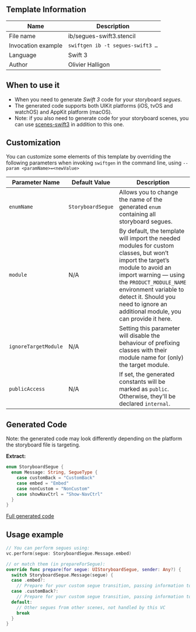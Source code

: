 ## Template Information

| Name      | Description       |
| --------- | ----------------- |
| File name | ib/segues-swift3.stencil |
| Invocation example | `swiftgen ib -t segues-swift3 …` |
| Language | Swift 3 |
| Author | Olivier Halligon |

## When to use it

- When you need to generate *Swift 3* code for your storyboard *segues*.
- The generated code supports both UIKit platforms (iOS, tvOS and watchOS) and AppKit platform (macOS).
- Note: if you also need to generate code for your storyboard scenes, you can use [scenes-swift3](../scenes-swift3.md) in addition to this one.

## Customization

You can customize some elements of this template by overriding the following parameters when invoking `swiftgen` in the command line, using `--param <paramName>=<newValue>`

| Parameter Name | Default Value | Description |
| -------------- | ------------- | ----------- |
| `enumName` | `StoryboardSegue` | Allows you to change the name of the generated `enum` containing all storyboard segues. |
| `module` | N/A | By default, the template will import the needed modules for custom classes, but won’t import the target’s module to avoid an import warning — using the `PRODUCT_MODULE_NAME` environment variable to detect it. Should you need to ignore an additional module, you can provide it here. |
| `ignoreTargetModule` | N/A | Setting this parameter will disable the behaviour of prefixing classes with their module name for (only) the target module. |
| `publicAccess` | N/A | If set, the generated constants will be marked as `public`. Otherwise, they'll be declared `internal`. |

## Generated Code

Note: the generated code may look differently depending on the platform the storyboard file is targeting.

**Extract:**

```swift
enum StoryboardSegue {
  enum Message: String, SegueType {
    case customBack = "CustomBack"
    case embed = "Embed"
    case nonCustom = "NonCustom"
    case showNavCtrl = "Show-NavCtrl"
  }
}
```

[Full generated code](https://github.com/SwiftGen/templates/blob/master/Tests/Fixtures/Generated/IB-iOS/swift3-context-all.swift)

## Usage example

```swift
// You can perform segues using:
vc.perform(segue: StoryboardSegue.Message.embed)

// or match them (in prepareForSegue):
override func prepare(for segue: UIStoryboardSegue, sender: Any?) {
  switch StoryboardSegue.Message(segue) {
  case .embed?:
    // Prepare for your custom segue transition, passing information to the destionation VC
  case .customBack?:
    // Prepare for your custom segue transition, passing information to the destionation VC
  default:
    // Other segues from other scenes, not handled by this VC
    break
  }
}
```
